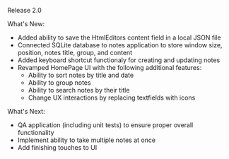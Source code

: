 Release 2.0

What's New:
- Added ability to save the HtmlEditors content field in a local JSON file
- Connected SQLite database to notes application to store window size, position, notes title, group, and content
- Added keyboard shortcut functionaly for creating and updating notes
- Revamped HomePage UI with the following additional features:
    - Ability to sort notes by title and date
    - Ability to group notes
    - Ability to search notes by their title
    - Change UX interactions by replacing textfields with icons

What's Next:
- QA application (including unit tests) to ensure proper overall functionality
- Implement ability to take multiple notes at once
- Add finishing touches to UI
